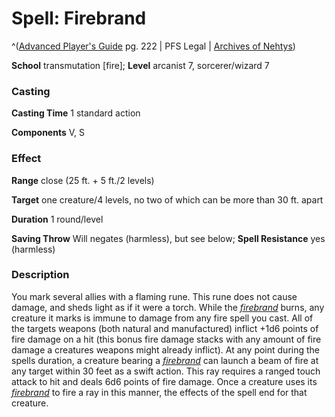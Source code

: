 # Spell: Firebrand

^([Advanced Player's Guide][ss-firebrand] pg. 222 | PFS Legal | [Archives of Nehtys][sn-firebrand])

**School** transmutation [fire]; **Level** arcanist 7, sorcerer/wizard 7

### Casting

**Casting Time** 1 standard action

**Components** V, S

### Effect

**Range** close (25 ft. + 5 ft./2 levels)

**Target** one creature/4 levels, no two of which can be more than 30 ft. apart

**Duration** 1 round/level

**Saving Throw** Will negates (harmless), but see below; **Spell Resistance** yes (harmless)

### Description

You mark several allies with a flaming rune. This rune does not cause damage, and sheds light as if it were a torch. While the _[firebrand]_ burns, any creature it marks is immune to damage from any fire spell you cast. All of the targets weapons (both natural and manufactured) inflict +1d6 points of fire damage on a hit (this bonus fire damage stacks with any amount of fire damage a creatures weapons might already inflict). At any point during the spells duration, a creature bearing a _[firebrand]_ can launch a beam of fire at any target within 30 feet as a swift action. This ray requires a ranged touch attack to hit and deals 6d6 points of fire damage. Once a creature uses its _[firebrand]_ to fire a ray in this manner, the effects of the spell end for that creature.

[ss-firebrand]: http://paizo.com/pathfinderRPG/v57
[sn-firebrand]: http://www.archivesofnethys.com/SpellDisplay.aspx?ItemName=Firebrand
[firebrand]: http://www.archivesofnethys.com/SpellDisplay.aspx?ItemName=firebrand